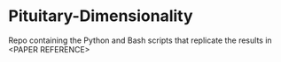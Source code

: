 # Pituitary-Dimensionality
Repo containing the Python and Bash scripts that replicate the results in &lt;PAPER REFERENCE>
